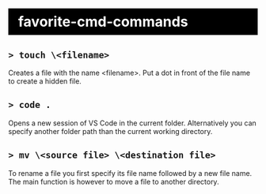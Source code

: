 <h1 style="color:white;background-color:black;padding:10px 20px;">favorite-cmd-commands
</h1>

## `> touch \<filename>`

Creates a file with the name \<filename>. Put a dot in front of the file name to create a hidden file.

## `> code .`

Opens a new session of VS Code in the current folder. Alternatively you can specify another folder path than the current working directory.

## `> mv \<source file> \<destination file>`

To rename a file you first specify its file name followed by a new file name. The main function is however to move a file to another directory.
